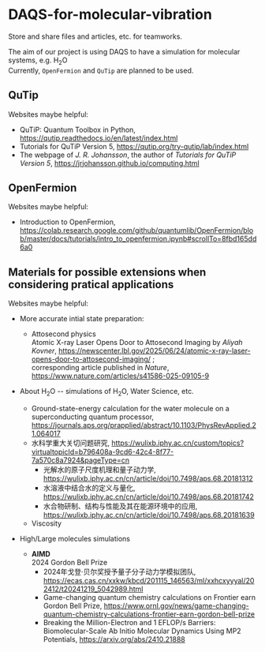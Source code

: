 # DAQS-for-molecular-vibration
Store and share files and articles, etc. for teamworks.

The aim of our project is using DAQS to have a simulation for molecular systems, e.g. H<sub>2</sub>O<br>
Currently, `OpenFermion` and `QuTip` are planned to be used.

## QuTip
Websites maybe helpful:
  * QuTiP: Quantum Toolbox in Python, https://qutip.readthedocs.io/en/latest/index.html
  * Tutorials for QuTiP Version 5, https://qutip.org/try-qutip/lab/index.html
  * The webpage of *J. R. Johansson*, the author of *Tutorials for QuTiP Version 5*, https://jrjohansson.github.io/computing.html

## OpenFermion
Websites maybe helpful:
  * Introduction to OpenFermion, https://colab.research.google.com/github/quantumlib/OpenFermion/blob/master/docs/tutorials/intro_to_openfermion.ipynb#scrollTo=8fbd165dd6a0

## Materials for possible extensions when considering pratical applications
Websites maybe helpful:
  * More accurate intial state preparation:
    * Attosecond physics<br>
    Atomic X-ray Laser Opens Door to Attosecond Imaging by *Aliyah Kovner*, https://newscenter.lbl.gov/2025/06/24/atomic-x-ray-laser-opens-door-to-attosecond-imaging/ ; <br>
    corresponding article published in *Nature*, https://www.nature.com/articles/s41586-025-09105-9

  * About H<sub>2</sub>O -- simulations of H<sub>2</sub>O, Water Science, etc.
    * Ground-state-energy calculation for the water molecule on a superconducting quantum processor, https://journals.aps.org/prapplied/abstract/10.1103/PhysRevApplied.21.064017
    * 水科学重大关切问题研究, https://wulixb.iphy.ac.cn/custom/topics?virtualtopicId=b796408a-9cd6-42c4-8f77-7a570c8a7924&pageType=cn
      * 光解水的原子尺度机理和量子动力学, https://wulixb.iphy.ac.cn/cn/article/doi/10.7498/aps.68.20181312
      * 水溶液中结合水的定义与量化, https://wulixb.iphy.ac.cn/cn/article/doi/10.7498/aps.68.20181742
      * 水合物研制、结构与性能及其在能源环境中的应用, https://wulixb.iphy.ac.cn/cn/article/doi/10.7498/aps.68.20181639
    * Viscosity

  * High/Large molecules simulations
    *  **AIMD**<br>
    2024 Gordon Bell Prize<br>
       * 2024年戈登·贝尔奖授予量子分子动力学模拟团队, https://ecas.cas.cn/xxkw/kbcd/201115_146563/ml/xxhcxyyyal/202412/t20241219_5042989.html
       * Game-changing quantum chemistry calculations on Frontier earn Gordon Bell Prize, https://www.ornl.gov/news/game-changing-quantum-chemistry-calculations-frontier-earn-gordon-bell-prize
       * Breaking the Million-Electron and 1 EFLOP/s Barriers: Biomolecular-Scale Ab Initio Molecular Dynamics Using MP2 Potentials, https://arxiv.org/abs/2410.21888
    
